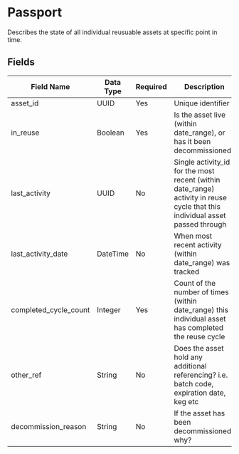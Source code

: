 # Passport

Describes the state of all individual reusuable assets at specific point in time.

## Fields

Field Name | Data Type | Required | Description
---------- | --------- | -------- | -----------
|asset_id|UUID|Yes|Unique identifier|
|in_reuse|Boolean|Yes|Is the asset live (within date_range), or has it been decommissioned?|
|last_activity|UUID|No|Single activity_id for the most recent (within date_range) activity in reuse cycle that this individual asset passed through|
|last_activity_date|DateTime|No|When most recent activity (within date_range) was tracked|
|completed_cycle_count|Integer|Yes|Count of the number of times (within date_range) this individual asset has completed the reuse cycle|
|other_ref|String|No|Does the asset hold any additional referencing? i.e. batch code, expiration date, keg etc|
|decommission_reason|String|No|If the asset has been decommissioned, why?|

